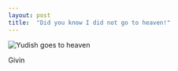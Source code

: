 ```yaml
---
layout: post
title:  "Did you know I did not go to heaven!"
---
```


![Yudish goes to heaven]({{site.baseurl}}/images/yudish-heaven.jpg)

Givin
